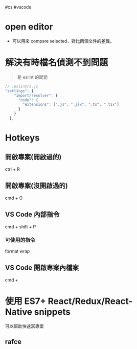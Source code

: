#cs #vscode

# open editor
- 可以用來 compare selected，對比兩個文件的差異。

# 解決有時檔名偵測不到問題
> 是 eslint 的問題

```js
// .eslintrs.js
"settings": {
    "import/resolver": {
      "node": {
        "extensions": [".js", ".jsx", ".ts", ".tsx"]
      }
    }
  },
```

# Hotkeys
## 開啟專案(開啟過的)
ctrl + R

## 開啟專案(沒開啟過的)
cmd + O

## VS Code 內部指令
cmd + shift + P
### 可使用的指令
format
wrap

## VS Code 開啟專案內檔案
cmd + 

# 使用 ES7+ React/Redux/React-Native snippets 
可以幫助快速寫專案
## rafce
